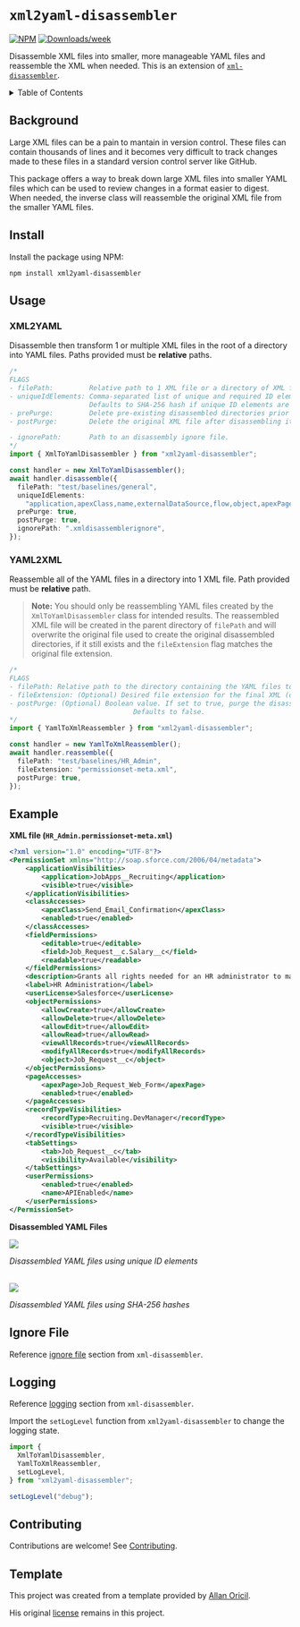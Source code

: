 # `xml2yaml-disassembler`

[![NPM](https://img.shields.io/npm/v/xml2yaml-disassembler.svg?label=xml2yaml-disassembler)](https://www.npmjs.com/package/xml2yaml-disassembler) [![Downloads/week](https://img.shields.io/npm/dw/xml2yaml-disassembler.svg)](https://npmjs.org/package/xml2yaml-disassembler)

Disassemble XML files into smaller, more manageable YAML files and reassemble the XML when needed. This is an extension of [`xml-disassembler`](https://github.com/mcarvin8/xml-disassembler).

<!-- TABLE OF CONTENTS -->
<details>
  <summary>Table of Contents</summary>

- [Background](#background)
- [Install](#install)
- [Usage](#usage)
  - [XML2YAML](#xml2yaml)
  - [YAML2XML](#yaml2xml)
- [Example](#example)
- [Ignore File](#ignore-file)
- [Logging](#logging)
- [Contributing](#contributing)
- [Template](#template)
</details>

## Background

Large XML files can be a pain to mantain in version control. These files can contain thousands of lines and it becomes very difficult to track changes made to these files in a standard version control server like GitHub.

This package offers a way to break down large XML files into smaller YAML files which can be used to review changes in a format easier to digest. When needed, the inverse class will reassemble the original XML file from the smaller YAML files.

## Install

Install the package using NPM:

```
npm install xml2yaml-disassembler
```

## Usage

### XML2YAML

Disassemble then transform 1 or multiple XML files in the root of a directory into YAML files. Paths provided must be **relative** paths.

```typescript
/* 
FLAGS
- filePath:         Relative path to 1 XML file or a directory of XML files to disassemble into YAML files.
- uniqueIdElements: Comma-separated list of unique and required ID elements used to name disassembled files for nested elements. 
                    Defaults to SHA-256 hash if unique ID elements are undefined or not found.
- prePurge:         Delete pre-existing disassembled directories prior to disassembling the file.
- postPurge:        Delete the original XML file after disassembling it.

- ignorePath:       Path to an disassembly ignore file.
*/
import { XmlToYamlDisassembler } from "xml2yaml-disassembler";

const handler = new XmlToYamlDisassembler();
await handler.disassemble({
  filePath: "test/baselines/general",
  uniqueIdElements:
    "application,apexClass,name,externalDataSource,flow,object,apexPage,recordType,tab,field",
  prePurge: true,
  postPurge: true,
  ignorePath: ".xmldisassemblerignore",
});
```

### YAML2XML

Reassemble all of the YAML files in a directory into 1 XML file. Path provided must be **relative** path. 

> **Note:** You should only be reassembling YAML files created by the `XmlToYamlDisassembler` class for intended results. The reassembled XML file will be created in the parent directory of `filePath` and will overwrite the original file used to create the original disassembled directories, if it still exists and the `fileExtension` flag matches the original file extension.

```typescript
/* 
FLAGS
- filePath: Relative path to the directory containing the YAML files to reassemble into 1 XML file (must be a directory).
- fileExtension: (Optional) Desired file extension for the final XML (default: `.xml`).
- postPurge: (Optional) Boolean value. If set to true, purge the disassembled directory containing YAML files after the XML is reassembled.
                               Defaults to false.
*/
import { YamlToXmlReassembler } from "xml2yaml-disassembler";

const handler = new YamlToXmlReassembler();
await handler.reassemble({
  filePath: "test/baselines/HR_Admin",
  fileExtension: "permissionset-meta.xml",
  postPurge: true,
});
```

## Example

**XML file (`HR_Admin.permissionset-meta.xml`)**

```xml
<?xml version="1.0" encoding="UTF-8"?>
<PermissionSet xmlns="http://soap.sforce.com/2006/04/metadata">
    <applicationVisibilities>
        <application>JobApps__Recruiting</application>
        <visible>true</visible>
    </applicationVisibilities>
    <classAccesses>
        <apexClass>Send_Email_Confirmation</apexClass>
        <enabled>true</enabled>
    </classAccesses>
    <fieldPermissions>
        <editable>true</editable>
        <field>Job_Request__c.Salary__c</field>
        <readable>true</readable>
    </fieldPermissions>
    <description>Grants all rights needed for an HR administrator to manage employees.</description>
    <label>HR Administration</label>
    <userLicense>Salesforce</userLicense>
    <objectPermissions>
        <allowCreate>true</allowCreate>
        <allowDelete>true</allowDelete>
        <allowEdit>true</allowEdit>
        <allowRead>true</allowRead>
        <viewAllRecords>true</viewAllRecords>
        <modifyAllRecords>true</modifyAllRecords>
        <object>Job_Request__c</object>
    </objectPermissions>
    <pageAccesses>
        <apexPage>Job_Request_Web_Form</apexPage>
        <enabled>true</enabled>
    </pageAccesses>
    <recordTypeVisibilities>
        <recordType>Recruiting.DevManager</recordType>
        <visible>true</visible>
    </recordTypeVisibilities>
    <tabSettings>
        <tab>Job_Request__c</tab>
        <visibility>Available</visibility>
    </tabSettings>
    <userPermissions>
        <enabled>true</enabled>
        <name>APIEnabled</name>
    </userPermissions>
</PermissionSet>
```

**Disassembled YAML Files**

<img src="https://raw.githubusercontent.com/mcarvin8/xml2yaml-disassembler/main/.github/images/disassembled.png">
<p><em>Disassembled YAML files using unique ID elements</em></p>
<br>

<img src="https://raw.githubusercontent.com/mcarvin8/xml2yaml-disassembler/main/.github/images/disassembled-hashes.png">
<p><em>Disassembled YAML files using SHA-256 hashes</em></p>

## Ignore File

Reference [ignore file](https://github.com/mcarvin8/xml-disassembler#ignore-file) section from `xml-disassembler`.

## Logging

Reference [logging](https://github.com/mcarvin8/xml-disassembler#logging) section from `xml-disassembler`.

Import the `setLogLevel` function from `xml2yaml-disassembler` to change the logging state.

```typescript
import {
  XmlToYamlDisassembler,
  YamlToXmlReassembler,
  setLogLevel,
} from "xml2yaml-disassembler";

setLogLevel("debug");
```

## Contributing

Contributions are welcome! See [Contributing](https://github.com/mcarvin8/xml2yaml-disassembler/blob/main/CONTRIBUTING.md).

## Template

This project was created from a template provided by [Allan Oricil](https://github.com/AllanOricil).

His original [license](https://github.com/AllanOricil/js-template/blob/main/LICENSE) remains in this project.
